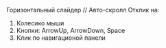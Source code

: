 Горизонтальный слайдер // Авто-скролл
Отклик на: 
  1) Колесико мыши
  2) Кнопки: ArrowUp, ArrowDown, Space
  3) Клик по навигационой панели

